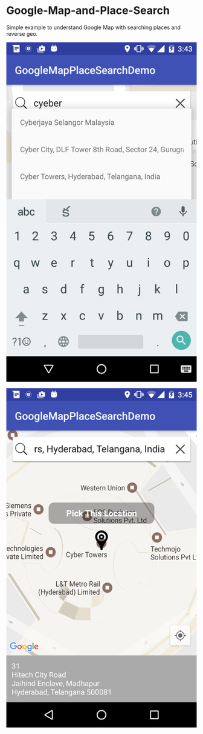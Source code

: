 # Google-Map-and-Place-Search

Simple example to understand Google Map with searching places and reverse geo.

[![Searching Places](https://github.com/VidMishra/Google-Map-and-Place-Search/blob/master/device-2017-04-01-154422.png)](#features)

[![Pick Location](https://github.com/VidMishra/Google-Map-and-Place-Search/blob/master/device-2017-04-01-154613.png)](#features)
